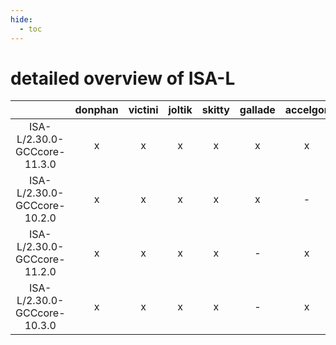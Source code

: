 ```yaml
---
hide:
  - toc
---
```


detailed overview of ISA-L
==========================

| |donphan|victini|joltik|skitty|gallade|accelgor|swalot|doduo|
| :---: | :---: | :---: | :---: | :---: | :---: | :---: | :---: | :---: |
|ISA-L/2.30.0-GCCcore-11.3.0|x|x|x|x|x|x|x|x|
|ISA-L/2.30.0-GCCcore-10.2.0|x|x|x|x|x|-|x|x|
|ISA-L/2.30.0-GCCcore-11.2.0|x|x|x|x|-|x|x|x|
|ISA-L/2.30.0-GCCcore-10.3.0|x|x|x|x|-|x|x|x|
